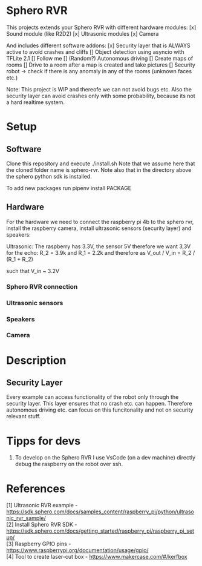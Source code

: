 # Sphero RVR
This projects extends your Sphero RVR with different hardware modules:
[x] Sound module (like R2D2)
[x] Ultrasonic modules
[x] Camera

And includes different software addons:
[x] Security layer that is ALWAYS active to avoid crashes and cliffs
[] Object detection using asyncio with TFLite 2.1
[] Follow me
[] (Random?) Autonomous driving
[] Create maps of rooms
[] Drive to a room after a map is created and take pictures
[] Security robot -> check if there is any anomaly in any of the rooms (unknown faces etc.)

Note: This project is WIP and thereofe we can not avoid bugs etc. Also the 
security layer can avoid crashes only with some probability, because its not 
a hard realtime system.

# Setup
## Software
Clone this repository and execute ./install.sh
Note that we assume here that the cloned folder name is sphero-rvr.
Note also that in the directory above the sphero python sdk is installed.

To add new packages run pipenv install PACKAGE

## Hardware
For the hardware we need to connect the raspberry pi 4b to the sphero rvr, install the raspberry camera, install ultrasonic sensors (security layer) and speakers:

Ultrasonic: The raspberry has 3.3V, the sensor 5V therefore we want 3,3V for the echo:
R_2 = 3.9k and R_1 = 2.2k
and therefore 
as V_out / V_in = R_2 / (R_1 + R_2)

such that V_in ~ 3.2V

### Sphero RVR connection

### Ultrasonic sensors

### Speakers

### Camera


# Description
## Security Layer 
Every example can access functionality of the robot only through the security layer. This layer ensures that no crash etc. can happen. Therefore autonomous driving etc. can focus on this funcitonality and not on security relevant stuff.


# Tipps for devs
1. To develop on the Sphero RVR I use VsCode (on a dev machine) directly debug the raspberry on the robot over ssh.


# References
[1] Ultrasonic RVR example - https://sdk.sphero.com/docs/samples_content/raspberry_pi/python/ultrasonic_rvr_sample/ <br />
[2] Install Sphero RVR SDK - https://sdk.sphero.com/docs/getting_started/raspberry_pi/raspberry_pi_setup/ <br />
[3] Raspberry GPIO pins - https://www.raspberrypi.org/documentation/usage/gpio/ <br/>
[4] Tool to create laser-cut box - https://www.makercase.com/#/kerfbox <br />